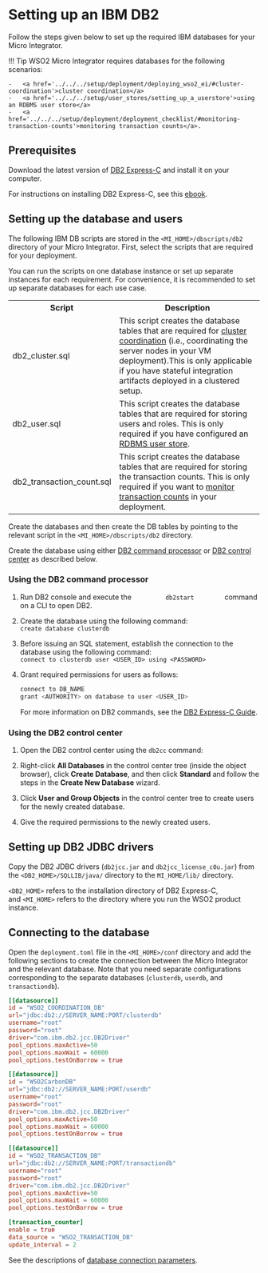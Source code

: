 # Setting up an IBM DB2

Follow the steps given below to set up the required IBM databases for your Micro Integrator.

!!! Tip
	WSO2 Micro Integrator requires databases for the following scenarios: 
	
	-	<a href='../../../setup/deployment/deploying_wso2_ei/#cluster-coordination'>cluster coordination</a>
	-	<a href='../../../setup/user_stores/setting_up_a_userstore'>using an RDBMS user store</a>
	-	<a href='../../../setup/deployment/deployment_checklist/#monitoring-transaction-counts'>monitoring transaction counts</a>.

## Prerequisites

Download the latest version of [DB2 Express-C](http://www-01.ibm.com/software/data/db2/express/download.html) and install it on your computer.

For instructions on installing DB2 Express-C, see this [ebook](https://www.ibm.com/developerworks/community/wikis/home?lang=en#!/wiki/Big%20Data%20University/page/FREE%20eBook%20-%20Getting%20Started%20with%20DB2%20Express-C).

## Setting up the database and users

The following IBM DB scripts are stored in the `<MI_HOME>/dbscripts/db2` directory of your Micro Integrator. First, select the scripts that are required for your deployment.

You can run the scripts on one database instance or set up separate instances for each requirement. For convenience, it is recommended to set up separate databases for each use case.

<table>
	<tr>
		<th>Script</th>
		<th>Description</th>
	</tr>
	<tr>
		<td>db2_cluster.sql</td>
		<td>This script creates the database tables that are required for <a href='../../../setup/deployment/deploying_wso2_ei/#cluster-coordination'>cluster coordination</a> (i.e., coordinating the server nodes in your VM deployment).This is only applicable if you have stateful integration artifacts deployed in a clustered setup.
		</td>
	</tr>
	<tr>
		<td>db2_user.sql</td>
		<td>This script creates the database tables that are required for storing users and roles. This is only required if you have configured an <a href='../../../setup/user_stores/setting_up_a_userstore'>RDBMS user store</a>.</td>
	</tr>
	<tr>
		<td>db2_transaction_count.sql</td>
		<td>This script creates the database tables that are required for storing the transaction counts. This is only required if you want to <a href='../../../setup/deployment/deployment_checklist/#monitoring-transaction-counts'>monitor transaction counts</a> in your deployment.</td>
	</tr>
</table>

Create the databases and then create the DB tables by pointing to the relevant script in the `<MI_HOME>/dbscripts/db2` directory.

Create the database using either [DB2 command processor](#using-the-db2-command-processor) or [DB2 control center](#using-the-db2-control-center) as described below.

### Using the DB2 command processor

1.  Run DB2 console and execute the `          db2start         `
    command on a CLI to open DB2.
2.  Create the database using the following command:  
    `create database clusterdb`
3.  Before issuing an SQL statement, establish the connection to the
    database using the following command:  
    `connect to clusterdb user <USER_ID> using <PASSWORD>`
4.  Grant required permissions for users as follows:

    ```bash
    connect to DB_NAME
    grant <AUTHORITY> on database to user <USER_ID>
    ```

    For more information on DB2 commands, see the [DB2 Express-C Guide](https://www.ibm.com/developerworks/community/wikis/home?lang=en#!/wiki/Big%20Data%20University/page/FREE%20eBook%20-%20Getting%20Started%20with%20DB2%20Express-C).

### Using the DB2 control center

1.  Open the DB2 control center using the `db2cc` command:  

2.  Right-click **All Databases** in the control center tree (inside the
    object browser), click **Create Database**, and then click
    **Standard** and follow the steps in the **Create New Database**
    wizard.  
3.  Click **User and Group Objects** in the control center tree to
    create users for the newly created database.  
4.  Give the required permissions to the newly created users.  

## Setting up DB2 JDBC drivers

Copy the DB2 JDBC drivers (`db2jcc.jar` and `db2jcc_license_c0u.jar`) from the `<DB2_HOME>/SQLLIB/java/` directory to the `MI_HOME/lib/` directory.

`<DB2_HOME>` refers to the installation directory of DB2 Express-C, and `<MI_HOME>` refers to the directory where you run the WSO2 product instance.

## Connecting to the database

Open the `deployment.toml` file in the `<MI_HOME>/conf` directory and add the following sections to create the connection between the Micro Integrator and the relevant database. Note that you need separate configurations corresponding to the separate databases (`clusterdb`, `userdb`, and `transactiondb`).

```toml tab='Cluster DB Connection'
[[datasource]]
id = "WSO2_COORDINATION_DB"
url="jdbc:db2://SERVER_NAME:PORT/clusterdb"
username="root"
password="root"
driver="com.ibm.db2.jcc.DB2Driver"
pool_options.maxActive=50
pool_options.maxWait = 60000
pool_options.testOnBorrow = true
```

```toml tab='User DB Connection'
[[datasource]]
id = "WSO2CarbonDB"
url="jdbc:db2://SERVER_NAME:PORT/userdb"
username="root"
password="root"
driver="com.ibm.db2.jcc.DB2Driver"
pool_options.maxActive=50
pool_options.maxWait = 60000
pool_options.testOnBorrow = true
```

```toml tab='Transaction Counter DB Connection'
[[datasource]]
id = "WSO2_TRANSACTION_DB"
url="jdbc:db2://SERVER_NAME:PORT/transactiondb"
username="root"
password="root"
driver="com.ibm.db2.jcc.DB2Driver"
pool_options.maxActive=50
pool_options.maxWait = 60000
pool_options.testOnBorrow = true

[transaction_counter]
enable = true
data_source = "WSO2_TRANSACTION_DB"
update_interval = 2
```

See the descriptions of [database connection parameters](../../../references/config-catalog/#database-connection).
